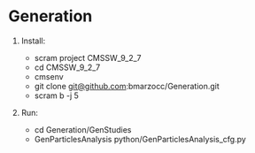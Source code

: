 # Generation

1) Install:

    * scram project CMSSW_9_2_7
    * cd CMSSW_9_2_7
    * cmsenv
    * git clone  git@github.com:bmarzocc/Generation.git
    * scram b -j 5

2) Run:

    * cd Generation/GenStudies
    * GenParticlesAnalysis python/GenParticlesAnalysis_cfg.py
